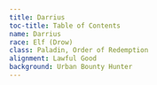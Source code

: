 ```yaml
---
title: Darrius
toc-title: Table of Contents
name: Darrius
race: Elf (Drow)
class: Paladin, Order of Redemption
alignment: Lawful Good
background: Urban Bounty Hunter
---
```


